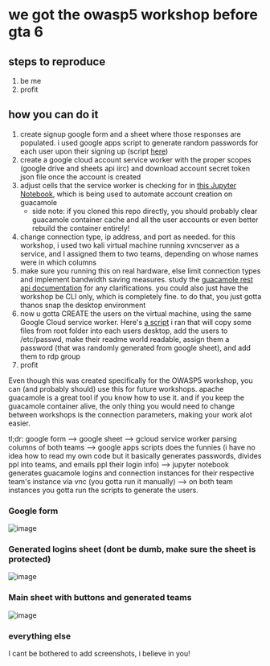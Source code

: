 # we got the owasp5 workshop before gta 6

## steps to reproduce
1. be me
2. profit

## how you can do it
1. create signup google form and a sheet where those responses are populated. i used google apps script to generate random passwords for each user upon their signing up (script [here](https://github.com/anishgoyal1108/OWASP5-Workshop/blob/main/team-assignments.js))
2. create a google cloud account service worker with the proper scopes (google drive and sheets api iirc) and download account secret token json file once the account is created
3. adjust cells that the service worker is checking for in [this Jupyter Notebook](https://github.com/anishgoyal1108/OWASP5-Workshop/blob/main/Guacamole%20REST%20API/Main.ipynb), which is being used to automate account creation on guacamole
   - side note: if you cloned this repo directly, you should probably clear guacamole container cache and all the user accounts or even better rebuild the container entirely!
4. change connection type, ip address, and port as needed. for this workshop, i used two kali virtual machine running xvncserver as a service, and I assigned them to two teams, depending on whose names were in which columns
5. make sure you running this on real hardware, else limit connection types and implement bandwidth saving measures. study the [guacamole rest api documentation](https://github.com/ridvanaltun/guacamole-rest-api-documentation/tree/master) for any clarifications. you could also just have the workshop be CLI only, which is completely fine. to do that, you just gotta thanos snap the desktop environment
6. now u gotta CREATE the users on the virtual machine, using the same Google Cloud service worker. Here's [a script](https://github.com/anishgoyal1108/OWASP5-Workshop/blob/main/user_initialization_script.py) i ran that will copy some files from root folder into each users desktop, add the users to /etc/passwd, make their readme world readable, assign them a password (that was randomly generated from google sheet), and add them to rdp group
7. profit

Even though this was created specifically for the OWASP5 workshop, you can (and probably should) use this for future workshops. apache guacamole is a great tool if you know how to use it. and if you keep the guacamole container alive, the only thing you would need to change between workshops is the connection parameters, making your work alot easier.

tl;dr: google form --> google sheet --> gcloud service worker parsing columns of both teams --> google apps scripts does the funnies (i have no idea how to read my own code but it basically generates passwords, divides ppl into teams, and emails ppl their login info) --> jupyter notebook generates guacamole logins and connection instances for their respective team's instance via vnc (you gotta run it manually) --> on both team instances you gotta run the scripts to generate the users.

### Google form
![image](https://github.com/anishgoyal1108/OWASP5-Workshop/assets/90469168/3fc58c49-814d-48c6-bd2b-535a93b7dadf)

### Generated logins sheet (dont be dumb, make sure the sheet is protected)
![image](https://github.com/anishgoyal1108/OWASP5-Workshop/assets/90469168/9064380a-b1ed-438c-ac08-d5ec767d1d87)

### Main sheet with buttons and generated teams
![image](https://github.com/anishgoyal1108/OWASP5-Workshop/assets/90469168/dbab564a-576e-4fb9-8a5d-5a99d1a94528)

### everything else
I cant be bothered to add screenshots, i believe in you!
